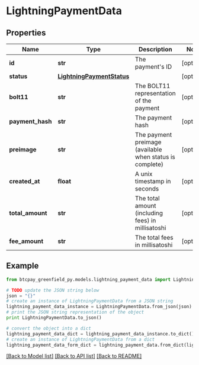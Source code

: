# LightningPaymentData


## Properties
Name | Type | Description | Notes
------------ | ------------- | ------------- | -------------
**id** | **str** | The payment&#39;s ID | [optional] 
**status** | [**LightningPaymentStatus**](LightningPaymentStatus.md) |  | [optional] 
**bolt11** | **str** | The BOLT11 representation of the payment | [optional] 
**payment_hash** | **str** | The payment hash | [optional] 
**preimage** | **str** | The payment preimage (available when status is complete) | [optional] 
**created_at** | **float** | A unix timestamp in seconds | [optional] 
**total_amount** | **str** | The total amount (including fees) in millisatoshi | [optional] 
**fee_amount** | **str** | The total fees in millisatoshi | [optional] 

## Example

```python
from btcpay_greenfield_py.models.lightning_payment_data import LightningPaymentData

# TODO update the JSON string below
json = "{}"
# create an instance of LightningPaymentData from a JSON string
lightning_payment_data_instance = LightningPaymentData.from_json(json)
# print the JSON string representation of the object
print LightningPaymentData.to_json()

# convert the object into a dict
lightning_payment_data_dict = lightning_payment_data_instance.to_dict()
# create an instance of LightningPaymentData from a dict
lightning_payment_data_form_dict = lightning_payment_data.from_dict(lightning_payment_data_dict)
```
[[Back to Model list]](../README.md#documentation-for-models) [[Back to API list]](../README.md#documentation-for-api-endpoints) [[Back to README]](../README.md)


